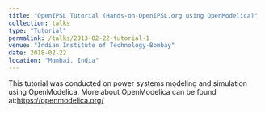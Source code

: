 ```yaml
---
title: "OpenIPSL Tutorial (Hands-on-OpenIPSL.org using OpenModelica)"
collection: talks
type: "Tutorial"
permalink: /talks/2013-02-22-tutorial-1
venue: "Indian Institute of Technology-Bombay"
date: 2018-02-22
location: "Mumbai, India"
---
```

This tutorial was conducted on power systems modeling and simulation using OpenModelica. More about OpenModelica can be found at:https://openmodelica.org/


